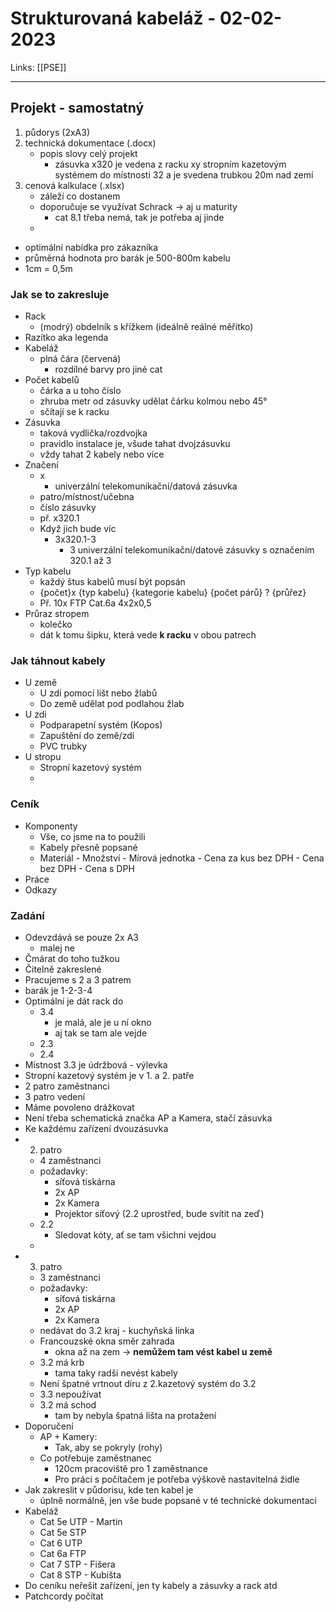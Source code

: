 # Strukturovaná kabeláž - 02-02-2023
Links: [[PSE]]

---
## Projekt - samostatný
1) půdorys (2xA3)
2) technická dokumentace (.docx)
	- popis slovy celý projekt
		- zásuvka x320 je vedena z racku xy stropním kazetovým systémem do místnosti 32 a je svedena trubkou 20m nad zemí
3) cenová kalkulace (.xlsx)
	- záleží co dostanem
	- doporučuje se využívat Schrack -> aj u maturity
		- cat 8.1 třeba nemá, tak je potřeba aj jinde
	- 
- optimální nabídka pro zákazníka
- průměrná hodnota pro barák je 500-800m kabelu
- 1cm = 0,5m


### Jak se to zakresluje
- Rack
	- (modrý) obdelník s křížkem (ideálně reálné měřítko)
- Razítko aka legenda
- Kabeláž
	- plná čára (červená)
		- rozdílné barvy pro jiné cat
- Počet kabelů 
	- čárka a u toho číslo
	- zhruba metr od zásuvky udělat čárku kolmou nebo 45°
	- sčítají se k racku
- Zásuvka
	- taková vydlička/rozdvojka
	- pravidlo instalace je, všude tahat dvojzásuvku
	- vždy tahat 2 kabely nebo více
- Značení
	- x
		- univerzální telekomunikační/datová zásuvka
	- patro/místnost/učebna
	- číslo zásuvky
	- př. x320.1
	- Když jich bude víc
		- 3x320.1-3
			- 3 univerzální telekomunikační/datové zásuvky s označením 320.1 až 3
- Typ kabelu
	- každý štus kabelů musí být popsán
	- {počet}x {typ kabelu} {kategorie kabelu} {počet párů} ? {průřez}
	- Př. 10x FTP Cat.6a 4x2x0,5
- Průraz stropem
	- kolečko
	- dát k tomu šipku, která vede **k racku** v obou patrech
### Jak táhnout kabely
- U země
	- U zdí pomocí lišt nebo žlabů
	- Do země udělat pod podlahou žlab
- U zdi
	- Podparapetní systém (Kopos)
	- Zapuštění do země/zdí
	- PVC trubky
- U stropu
	- Stropní kazetový systém
	- 

### Ceník
- Komponenty
	- Vše, co jsme na to použili
	- Kabely přesně popsané
	- Materiál - Množství - Mírová jednotka - Cena za kus bez DPH - Cena bez DPH - Cena s DPH
- Práce
- Odkazy

### Zadání
- Odevzdává se pouze 2x A3
	- malej ne
- Čmárat do toho tužkou
- Čitelně zakreslené
- Pracujeme s 2 a 3 patrem
- barák je 1-2-3-4
- Optimální je dát rack do 
	- 3.4
		- je malá, ale je u ní okno
		- aj tak se tam ale vejde
	- 2.3
	- 2.4
- Místnost 3.3 je údržbová - výlevka
- Stropní kazetový systém je v 1. a 2. patře
- 2 patro zaměstnanci
- 3 patro vedení
- Máme povoleno drážkovat
- Není třeba schematická značka AP a Kamera, stačí zásuvka
- Ke každému zařízení dvouzásuvka
- 2. patro
	- 4 zaměstnanci
	- požadavky:
		- síťová tiskárna
		- 2x AP
		- 2x Kamera
		- Projektor síťový (2.2 uprostřed, bude svítit na zeď)
	- 2.2
		- Sledovat kóty, ať se tam všichni vejdou
	- 
- 3. patro
	- 3 zaměstnanci
	- požadavky:
		- síťová tiskárna
		- 2x AP
		- 2x Kamera
	- nedávat do 3.2 kraj - kuchyňská linka
	- Francouzské okna směr zahrada
		- okna až na zem -> **nemůžem tam vést kabel u země**
	- 3.2 má krb
		- tama taky radši nevést kabely
	- Není špatné vrtnout díru z 2.kazetový systém do 3.2
	- 3.3 nepoužívat
	- 3.2 má schod
		- tam by nebyla špatná lišta na protažení
- Doporučení
	- AP + Kamery:
		- Tak, aby se pokryly (rohy)
	- Co potřebuje zaměstnanec
		- 120cm pracoviště pro 1 zaměstnance
		- Pro práci s počítačem je potřeba výškově nastavitelná židle
- Jak zakreslit v půdorisu, kde ten kabel je
	- úplně normálně, jen vše bude popsané v té technické dokumentaci
- Kabeláž
	- Cat 5e UTP - Martin
	- Cat 5e STP
	- Cat 6 UTP
	- Cat 6a FTP
	- Cat 7 STP - Fišera
	- Cat 8 STP - Kubišta
- Do ceníku neřešit zařízení, jen ty kabely a zásuvky a rack atd
- Patchcordy počítat